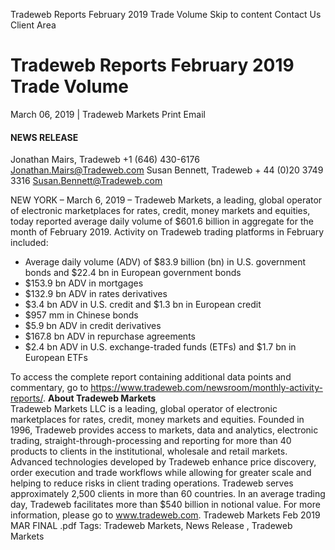 Tradeweb Reports February 2019 Trade Volume Skip to content 
Contact Us  Client Area
# Tradeweb Reports February 2019 Trade Volume
March 06, 2019 | Tradeweb Markets 
Print
Email
#### **NEWS RELEASE**
Jonathan Mairs, Tradeweb +1 (646) 430-6176
Jonathan.Mairs@Tradeweb.com
Susan Bennett, Tradeweb + 44 (0)20 3749 3316
Susan.Bennett@Tradeweb.com
  
NEW YORK – March 6, 2019 – Tradeweb Markets, a leading, global operator of electronic marketplaces for rates, credit, money markets and equities, today reported average daily volume of $601.6 billion in aggregate for the month of February 2019.
Activity on Tradeweb trading platforms in February included:
  * Average daily volume (ADV) of $83.9 billion (bn) in U.S. government bonds and $22.4 bn in European government bonds
  * $153.9 bn ADV in mortgages
  * $132.9 bn ADV in rates derivatives
  * $3.4 bn ADV in U.S. credit and $1.3 bn in European credit
  * $957 mm in Chinese bonds
  * $5.9 bn ADV in credit derivatives
  * $167.8 bn ADV in repurchase agreements
  * $2.4 bn ADV in U.S. exchange-traded funds (ETFs) and $1.7 bn in European ETFs


To access the complete report containing additional data points and commentary, go to https://www.tradeweb.com/newsroom/monthly-activity-reports/.
**About Tradeweb Markets**  
Tradeweb Markets LLC is a leading, global operator of electronic marketplaces for rates, credit, money markets and equities. Founded in 1996, Tradeweb provides access to markets, data and analytics, electronic trading, straight-through-processing and reporting for more than 40 products to clients in the institutional, wholesale and retail markets. Advanced technologies developed by Tradeweb enhance price discovery, order execution and trade workflows while allowing for greater scale and helping to reduce risks in client trading operations. Tradeweb serves approximately 2,500 clients in more than 60 countries. In an average trading day, Tradeweb facilitates more than $540 billion in notional value. For more information, please go to www.tradeweb.com.
Tradeweb Markets Feb 2019 MAR FINAL .pdf
Tags: Tradeweb Markets,  News Release ,  Tradeweb Markets